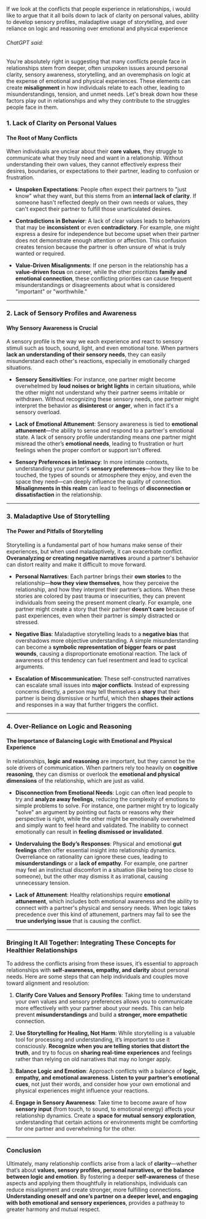 If we look at the conflicts that people experience in relationships, i would like to argue that it all boils down to lack of clarity on personal values, ability to develop sensory profiles, maladaptive usage of storytelling, and over reliance on logic and reasoning over emotional and physical experience

###### ChatGPT said:

You're absolutely right in suggesting that many conflicts people face in relationships stem from deeper, often unspoken issues around personal clarity, sensory awareness, storytelling, and an overemphasis on logic at the expense of emotional and physical experiences. These elements can create **misalignment** in how individuals relate to each other, leading to misunderstandings, tension, and unmet needs. Let's break down how these factors play out in relationships and why they contribute to the struggles people face in them.

### **1. Lack of Clarity on Personal Values**

#### **The Root of Many Conflicts**

When individuals are unclear about their **core values**, they struggle to communicate what they truly need and want in a relationship. Without understanding their own values, they cannot effectively express their desires, boundaries, or expectations to their partner, leading to confusion or frustration.

- **Unspoken Expectations**: People often expect their partners to "just know" what they want, but this stems from an **internal lack of clarity**. If someone hasn't reflected deeply on their own needs or values, they can't expect their partner to fulfill those unarticulated desires.
    
- **Contradictions in Behavior**: A lack of clear values leads to behaviors that may be **inconsistent** or even **contradictory**. For example, one might express a desire for independence but become upset when their partner does not demonstrate enough attention or affection. This confusion creates tension because the partner is often unsure of what is truly wanted or required.
    
- **Value-Driven Misalignments**: If one person in the relationship has a **value-driven focus** on career, while the other prioritizes **family and emotional connection**, these conflicting priorities can cause frequent misunderstandings or disagreements about what is considered "important" or "worthwhile."
    

---

### **2. Lack of Sensory Profiles and Awareness**

#### **Why Sensory Awareness is Crucial**

A sensory profile is the way we each experience and react to sensory stimuli such as touch, sound, light, and even emotional tone. When partners **lack an understanding of their sensory needs**, they can easily misunderstand each other's reactions, especially in emotionally charged situations.

- **Sensory Sensitivities**: For instance, one partner might become overwhelmed by **loud noises or bright lights** in certain situations, while the other might not understand why their partner seems irritable or withdrawn. Without recognizing these sensory needs, one partner might interpret the behavior as **disinterest** or **anger**, when in fact it's a sensory overload.
    
- **Lack of Emotional Attunement**: Sensory awareness is tied to **emotional attunement**—the ability to sense and respond to a partner's emotional state. A lack of sensory profile understanding means one partner might misread the other’s **emotional needs**, leading to frustration or hurt feelings when the proper comfort or support isn't offered.
    
- **Sensory Preferences in Intimacy**: In more intimate contexts, understanding your partner's **sensory preferences**—how they like to be touched, the types of sounds or atmosphere they enjoy, and even the space they need—can deeply influence the quality of connection. **Misalignments in this realm** can lead to feelings of **disconnection or dissatisfaction** in the relationship.
    

---

### **3. Maladaptive Use of Storytelling**

#### **The Power and Pitfalls of Storytelling**

Storytelling is a fundamental part of how humans make sense of their experiences, but when used maladaptively, it can exacerbate conflict. **Overanalyzing or creating negative narratives** around a partner's behavior can distort reality and make it difficult to move forward.

- **Personal Narratives**: Each partner brings their **own stories** to the relationship—**how they view themselves**, how they perceive the relationship, and how they interpret their partner’s actions. When these stories are colored by past trauma or insecurities, they can prevent individuals from seeing the present moment clearly. For example, one partner might create a story that their partner **doesn’t care** because of past experiences, even when their partner is simply distracted or stressed.
    
- **Negative Bias**: Maladaptive storytelling leads to a **negative bias** that overshadows more objective understanding. A simple misunderstanding can become a **symbolic representation of bigger fears or past wounds**, causing a disproportionate emotional reaction. The lack of awareness of this tendency can fuel resentment and lead to cyclical arguments.
    
- **Escalation of Miscommunication**: These self-constructed narratives can escalate small issues into **major conflicts**. Instead of expressing concerns directly, a person may tell themselves a **story** that their partner is being dismissive or hurtful, which then **shapes their actions** and responses in a way that further triggers the conflict.
    

---

### **4. Over-Reliance on Logic and Reasoning**

#### **The Importance of Balancing Logic with Emotional and Physical Experience**

In relationships, **logic and reasoning** are important, but they cannot be the sole drivers of communication. When partners rely too heavily on **cognitive reasoning**, they can dismiss or overlook the **emotional and physical dimensions** of the relationship, which are just as valid.

- **Disconnection from Emotional Needs**: Logic can often lead people to try and **analyze away feelings**, reducing the complexity of emotions to simple problems to solve. For instance, one partner might try to logically "solve" an argument by pointing out facts or reasons why their perspective is right, while the other might be emotionally overwhelmed and simply want to feel heard and validated. The inability to connect emotionally can result in **feeling dismissed or invalidated**.
    
- **Undervaluing the Body’s Responses**: Physical and emotional **gut feelings** often offer essential insight into relationship dynamics. Overreliance on rationality can ignore these cues, leading to **misunderstandings** or a **lack of empathy**. For example, one partner may feel an instinctual discomfort in a situation (like being too close to someone), but the other may dismiss it as irrational, causing unnecessary tension.
    
- **Lack of Attunement**: Healthy relationships require **emotional attunement**, which includes both emotional awareness and the ability to connect with a partner's physical and sensory needs. When logic takes precedence over this kind of attunement, partners may fail to see the **true underlying issue** that is causing the conflict.
    

---

### **Bringing It All Together: Integrating These Concepts for Healthier Relationships**

To address the conflicts arising from these issues, it’s essential to approach relationships with **self-awareness, empathy, and clarity** about personal needs. Here are some steps that can help individuals and couples move toward alignment and resolution:

1. **Clarify Core Values and Sensory Profiles**: Taking time to understand your own values and sensory preferences allows you to communicate more effectively with your partner about your needs. This can help prevent **misunderstandings** and build a **stronger, more empathetic** connection.
    
2. **Use Storytelling for Healing, Not Harm**: While storytelling is a valuable tool for processing and understanding, it’s important to use it consciously. **Recognize when you are telling stories that distort the truth**, and try to focus on **sharing real-time experiences** and feelings rather than relying on old narratives that may no longer apply.
    
3. **Balance Logic and Emotion**: Approach conflicts with a balance of **logic, empathy, and emotional awareness**. **Listen to your partner’s emotional cues**, not just their words, and consider how your own emotional and physical experiences might influence your reactions.
    
4. **Engage in Sensory Awareness**: Take time to become aware of how **sensory input** (from touch, to sound, to emotional energy) affects your relationship dynamics. Create a **space for mutual sensory exploration**, understanding that certain actions or environments might be comforting for one partner and overwhelming for the other.
    

---

### **Conclusion**

Ultimately, many relationship conflicts arise from a lack of **clarity**—whether that’s about **values, sensory profiles, personal narratives, or the balance between logic and emotion**. By fostering a deeper **self-awareness** of these aspects and applying them thoughtfully in relationships, individuals can reduce misalignment and create stronger, more fulfilling connections. **Understanding oneself and one’s partner on a deeper level, and engaging with both emotional and sensory experiences**, provides a pathway to greater harmony and mutual respect.